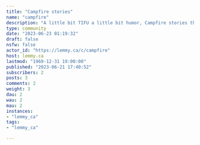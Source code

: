 ```yaml
---
title: "Campfire stories" 
name: "campfire"
description: "A little bit TIFU a little bit humor, Campfire stories the Canadian way. "
type: community
date: "2023-06-23 01:19:32"
draft: false
nsfw: false
actor_id: "https://lemmy.ca/c/campfire"
host: lemmy.ca
lastmod: "1969-12-31 19:00:00"
published: "2023-06-21 17:40:52"
subscribers: 2
posts: 3
comments: 2
weight: 3
dau: 2
wau: 2
mau: 2
instances:
- "lemmy_ca"
tags: 
- "lemmy_ca"

---
```

